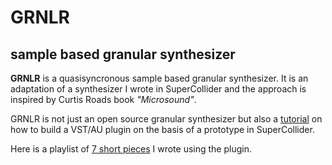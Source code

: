 # GRNLR
## sample based granular synthesizer
**GRNLR** is a quasisyncronous sample based granular synthesizer. It is an adaptation of
a synthesizer I wrote in SuperCollider and the approach is inspired by Curtis Roads book
*"Microsound"*.

GRNLR is not just an open source granular synthesizer but also a
 [tutorial](https://github.com/passivist/GRNLR/wiki)
on how to build a VST/AU plugin on the basis of a prototype in SuperCollider.

Here is a playlist of [7 short pieces](https://soundcloud.com/raffael_seyfried/sets/grnlr-etudes) I wrote using the plugin.
